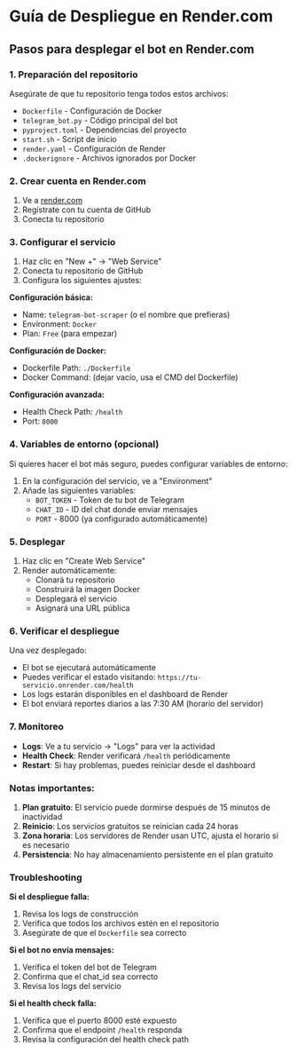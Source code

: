 # Guía de Despliegue en Render.com

## Pasos para desplegar el bot en Render.com

### 1. Preparación del repositorio

Asegúrate de que tu repositorio tenga todos estos archivos:
- `Dockerfile` - Configuración de Docker
- `telegram_bot.py` - Código principal del bot
- `pyproject.toml` - Dependencias del proyecto
- `start.sh` - Script de inicio
- `render.yaml` - Configuración de Render
- `.dockerignore` - Archivos ignorados por Docker

### 2. Crear cuenta en Render.com

1. Ve a [render.com](https://render.com)
2. Regístrate con tu cuenta de GitHub
3. Conecta tu repositorio

### 3. Configurar el servicio

1. Haz clic en "New +" → "Web Service"
2. Conecta tu repositorio de GitHub
3. Configura los siguientes ajustes:

**Configuración básica:**
- Name: `telegram-bot-scraper` (o el nombre que prefieras)
- Environment: `Docker`
- Plan: `Free` (para empezar)

**Configuración de Docker:**
- Dockerfile Path: `./Dockerfile`
- Docker Command: (dejar vacío, usa el CMD del Dockerfile)

**Configuración avanzada:**
- Health Check Path: `/health`
- Port: `8000`

### 4. Variables de entorno (opcional)

Si quieres hacer el bot más seguro, puedes configurar variables de entorno:

1. En la configuración del servicio, ve a "Environment"
2. Añade las siguientes variables:
   - `BOT_TOKEN` - Token de tu bot de Telegram
   - `CHAT_ID` - ID del chat donde enviar mensajes
   - `PORT` - 8000 (ya configurado automáticamente)

### 5. Desplegar

1. Haz clic en "Create Web Service"
2. Render automáticamente:
   - Clonará tu repositorio
   - Construirá la imagen Docker
   - Desplegará el servicio
   - Asignará una URL pública

### 6. Verificar el despliegue

Una vez desplegado:
- El bot se ejecutará automáticamente
- Puedes verificar el estado visitando: `https://tu-servicio.onrender.com/health`
- Los logs estarán disponibles en el dashboard de Render
- El bot enviará reportes diarios a las 7:30 AM (horario del servidor)

### 7. Monitoreo

- **Logs**: Ve a tu servicio → "Logs" para ver la actividad
- **Health Check**: Render verificará `/health` periódicamente
- **Restart**: Si hay problemas, puedes reiniciar desde el dashboard

### Notas importantes:

1. **Plan gratuito**: El servicio puede dormirse después de 15 minutos de inactividad
2. **Reinicio**: Los servicios gratuitos se reinician cada 24 horas
3. **Zona horaria**: Los servidores de Render usan UTC, ajusta el horario si es necesario
4. **Persistencia**: No hay almacenamiento persistente en el plan gratuito

### Troubleshooting

**Si el despliegue falla:**
1. Revisa los logs de construcción
2. Verifica que todos los archivos estén en el repositorio
3. Asegúrate de que el `Dockerfile` sea correcto

**Si el bot no envía mensajes:**
1. Verifica el token del bot de Telegram
2. Confirma que el chat_id sea correcto
3. Revisa los logs del servicio

**Si el health check falla:**
1. Verifica que el puerto 8000 esté expuesto
2. Confirma que el endpoint `/health` responda
3. Revisa la configuración del health check path
